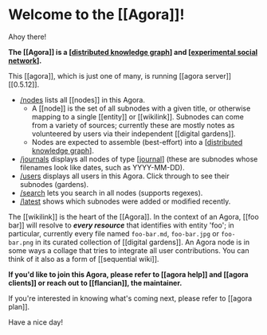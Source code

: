 # Welcome to the [[Agora]]!

Ahoy there!

**The [[Agora]] is a [[distributed knowledge graph]] and [[experimental social network]].**

This [[agora]], which is just one of many, is running [[agora server]] [[0.5.12]].
 
- [/nodes](/nodes) lists all [[nodes]] in this Agora.
  - A [[node]] is the set of all subnodes with a given title, or otherwise mapping to a single [[entity]] or [[wikilink]]. Subnodes can come from a variety of sources; currently these are mostly notes as volunteered by users via their independent [[digital gardens]].
  - Nodes are expected to assemble (best-effort) into a [[distributed knowledge graph]].
- [/journals](/journals) displays all nodes of type [[journal]] (these are subnodes whose filenames look like dates, such as YYYY-MM-DD).
- [/users](/users) displays all users in this Agora. Click through to see their subnodes (gardens).
- [/search](/search) lets you search in all nodes (supports regexes).
- [/latest](/latest) shows which subnodes were added or modified recently.


The [[wikilink]] is the heart of the [[Agora]]. In the context of an Agora, [[foo bar]] will resolve to ***every resource*** that identifies with entity 'foo'; in particular, currently every file named ```foo-bar.md```, ```foo-bar.jpg``` or ```foo-bar.png``` in its curated collection of [[digital gardens]]. An Agora node is in some ways a collage that tries to integrate all user contributions. You can think of it also as a form of [[sequential wiki]].

**If you'd like to join this Agora, please refer to [[agora help]] and [[agora clients]] or reach out to [[flancian]], the maintainer.**

If you're interested in knowing what's coming next, please refer to [[agora plan]]. 

Have a nice day!


[//begin]: # "Autogenerated link references for markdown compatibility"
[distributed knowledge graph]: distributed-knowledge-graph "Distributed Knowledge Graph"
[experimental social network]: experimental-social-network "experimental-social-network"
[journal]: journal "Journal"
[//end]: # "Autogenerated link references"